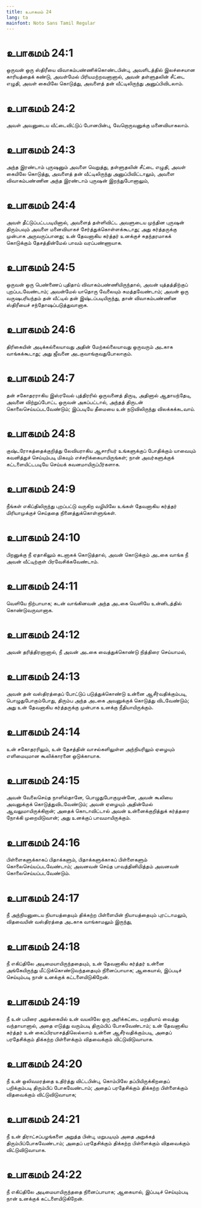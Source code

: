 ```yaml
---
title: உபாகமம் 24
lang: ta
mainfont: Noto Sans Tamil Regular
---
```


# உபாகமம் 24:1

ஒருவன் ஒரு ஸ்திரீயை விவாகம்பண்ணிக்கொண்டபின்பு, அவளிடத்தில் இலச்சையான காரியத்தைக் கண்டு, அவள்மேல் பிரியமற்றவனானால், அவன் தள்ளுதலின் சீட்டை எழுதி, அவள் கையிலே கொடுத்து, அவளைத் தன் வீட்டிலிருந்து அனுப்பிவிடலாம்.

# உபாகமம் 24:2

அவள் அவனுடைய வீட்டைவிட்டுப் போனபின்பு, வேறொருவனுக்கு மனைவியாகலாம்.

# உபாகமம் 24:3

அந்த இரண்டாம் புருஷனும் அவளை வெறுத்து, தள்ளுதலின் சீட்டை எழுதி, அவள் கையிலே கொடுத்து, அவளைத் தன் வீட்டிலிருந்து அனுப்பிவிட்டாலும், அவளை விவாகம்பண்ணின அந்த இரண்டாம் புருஷன் இறந்துபோனாலும்,

# உபாகமம் 24:4

அவள் தீட்டுப்பட்டபடியினால், அவளைத் தள்ளிவிட்ட அவளுடைய முந்தின புருஷன் திரும்பவும் அவளை மனைவியாகச் சேர்த்துக்கொள்ளக்கூடாது; அது கர்த்தருக்கு முன்பாக அருவருப்பானது; உன் தேவனாகிய கர்த்தர் உனக்குச் சுதந்தரமாகக் கொடுக்கும் தேசத்தின்மேல் பாவம் வரப்பண்ணாயாக.

# உபாகமம் 24:5

ஒருவன் ஒரு பெண்ணைப் புதிதாய் விவாகம்பண்ணியிருந்தால், அவன் யுத்தத்திற்குப் புறப்படவேண்டாம்; அவன்மேல் யாதொரு வேலையும் சுமத்தவேண்டாம்; அவன் ஒரு வருஷபரியந்தம் தன் வீட்டில் தன் இஷ்டப்படியிருந்து, தான் விவாகம்பண்ணின ஸ்திரீயைச் சந்தோஷப்படுத்துவானாக.

# உபாகமம் 24:6

திரிகையின் அடிக்கல்லையாவது அதின் மேற்கல்லையாவது ஒருவரும் அடகாக வாங்கக்கூடாது; அது ஜீவனை அடகுவாங்குவதுபோலாகும்.

# உபாகமம் 24:7

தன் சகோதரராகிய இஸ்ரவேல் புத்திரரில் ஒருவனைத் திருடி, அதினால் ஆதாயந்தேடி, அவனை விற்றுப்போட்ட ஒருவன் அகப்பட்டால், அந்தத் திருடன் கொலைசெய்யப்படவேண்டும்; இப்படியே தீமையை உன் நடுவிலிருந்து விலக்கக்கடவாய்.

# உபாகமம் 24:8

குஷ்டரோகத்தைக்குறித்து லேவியராகிய ஆசாரியர் உங்களுக்குப் போதிக்கும் யாவையும் கவனித்துச் செய்யும்படி மிகவும் எச்சரிக்கையாயிருங்கள்; நான் அவர்களுக்குக் கட்டளையிட்டபடியே செய்யக் கவனமாயிருப்பீர்களாக.

# உபாகமம் 24:9

நீங்கள் எகிப்திலிருந்து புறப்பட்டு வருகிற வழியிலே உங்கள் தேவனாகிய கர்த்தர் மிரியாமுக்குச் செய்ததை நினைத்துக்கொள்ளுங்கள்.

# உபாகமம் 24:10

பிறனுக்கு நீ ஏதாகிலும் கடனாகக் கொடுத்தால், அவன் கொடுக்கும் அடகை வாங்க நீ அவன் வீட்டிற்குள் பிரவேசிக்கவேண்டாம்.

# உபாகமம் 24:11

வெளியே நிற்பாயாக; கடன் வாங்கினவன் அந்த அடகை வெளியே உன்னிடத்தில் கொண்டுவருவானாக.

# உபாகமம் 24:12

அவன் தரித்திரனானால், நீ அவன் அடகை வைத்துக்கொண்டு நித்திரை செய்யாமல்,

# உபாகமம் 24:13

அவன் தன் வஸ்திரத்தைப் போட்டுப் படுத்துக்கொண்டு உன்னை ஆசீர்வதிக்கும்படி, பொழுதுபோகும்போது, திரும்ப அந்த அடகை அவனுக்குக் கொடுத்து விடவேண்டும்; அது உன் தேவனாகிய கர்த்தருக்கு முன்பாக உனக்கு நீதியாயிருக்கும்.

# உபாகமம் 24:14

உன் சகோதரரிலும், உன் தேசத்தின் வாசல்களிலுள்ள அந்நியரிலும் ஏழையும் எளிமையுமான கூலிக்காரனை ஒடுக்காயாக.

# உபாகமம் 24:15

அவன் வேலைசெய்த நாளில்தானே, பொழுதுபோகுமுன்னே, அவன் கூலியை அவனுக்குக் கொடுத்துவிடவேண்டும்; அவன் ஏழையும் அதின்மேல் ஆவலுமாயிருக்கிறான்; அதைக் கொடாவிட்டால் அவன் உன்னைக்குறித்துக் கர்த்தரை நோக்கி முறையிடுவான்; அது உனக்குப் பாவமாயிருக்கும்.

# உபாகமம் 24:16

பிள்ளைகளுக்காகப் பிதாக்களும், பிதாக்களுக்காகப் பிள்ளைகளும் கொலைசெய்யப்படவேண்டாம்; அவனவன் செய்த பாவத்தினிமித்தம் அவனவன் கொலைசெய்யப்படவேண்டும்.

# உபாகமம் 24:17

நீ அந்நியனுடைய நியாயத்தையும் திக்கற்ற பிள்ளையின் நியாயத்தையும் புரட்டாமலும், விதவையின் வஸ்திரத்தை அடகாக வாங்காமலும் இருந்து,

# உபாகமம் 24:18

நீ எகிப்திலே அடிமையாயிருந்ததையும், உன் தேவனாகிய கர்த்தர் உன்னை அங்கேயிருந்து மீட்டுக்கொண்டுவந்ததையும் நினைப்பாயாக; ஆகையால், இப்படிச் செய்யும்படி நான் உனக்குக் கட்டளையிடுகிறேன்.

# உபாகமம் 24:19

நீ உன் பயிரை அறுக்கையில் உன் வயலிலே ஒரு அரிக்கட்டை மறதியாய் வைத்து வந்தாயானால், அதை எடுத்து வரும்படி திரும்பிப் போகவேண்டாம்; உன் தேவனாகிய கர்த்தர் உன் கைப்பிரயாசத்திலெல்லாம் உன்னை ஆசீர்வதிக்கும்படி, அதைப் பரதேசிக்கும் திக்கற்ற பிள்ளைக்கும் விதவைக்கும் விட்டுவிடுவாயாக.

# உபாகமம் 24:20

நீ உன் ஒலிவமரத்தை உதிர்த்து விட்டபின்பு, கொம்பிலே தப்பியிருக்கிறதைப் பறிக்கும்படி திரும்பிப் போகவேண்டாம்; அதைப் பரதேசிக்கும் திக்கற்ற பிள்ளைக்கும் விதவைக்கும் விட்டுவிடுவாயாக;

# உபாகமம் 24:21

நீ உன் திராட்சப்பழங்களை அறுத்த பின்பு, மறுபடியும் அதை அறுக்கத் திரும்பிப்போகவேண்டாம்; அதைப் பரதேசிக்கும் திக்கற்ற பிள்ளைக்கும் விதவைக்கும் விட்டுவிடுவாயாக.

# உபாகமம் 24:22

நீ எகிப்திலே அடிமையாயிருந்ததை நினைப்பாயாக; ஆகையால், இப்படிச் செய்யும்படி நான் உனக்குக் கட்டளையிடுகிறேன்.

